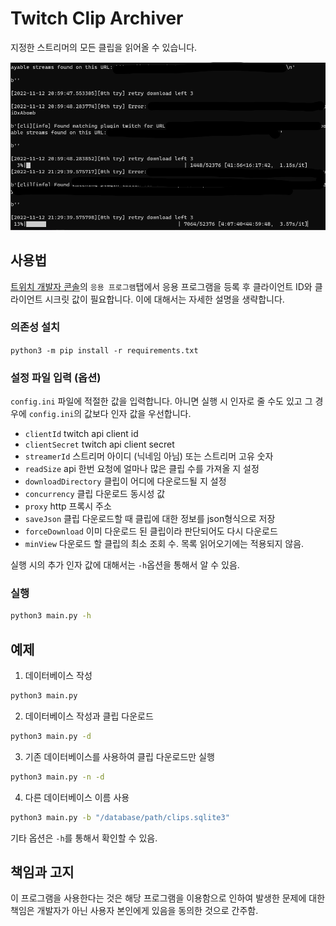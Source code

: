 # Twitch Clip Archiver

지정한 스트리머의 모든 클립을 읽어올 수 있습니다.

![demo](./img/demo.png)

## 사용법

[트위치 개발자 콘솔](https://dev.twitch.tv/console)의 `응용 프로그램`탭에서 응용 프로그램을 등록 후 클라이언트 ID와 클라이언트 시크릿 값이 필요합니다. 이에 대해서는 자세한 설명을 생략합니다.

### 의존성 설치
`python3 -m pip install -r requirements.txt`

### 설정 파일 입력 (옵션)
`config.ini` 파일에 적절한 값을 입력합니다. 아니면 실행 시 인자로 줄 수도 있고 그 경우에 `config.ini`의 값보다 인자 값을 우선합니다.

- `clientId` twitch api client id
- `clientSecret` twitch api client secret
- `streamerId` 스트리머 아이디 (닉네임 아님) 또는 스트리머 고유 숫자
- `readSize` api 한번 요청에 얼마나 많은 클립 수를 가져올 지 설정
- `downloadDirectory` 클립이 어디에 다운로드될 지 설정 
- `concurrency` 클립 다운로드 동시성 값
- `proxy` http 프록시 주소
- `saveJson` 클립 다운로드할 때 클립에 대한 정보를 json형식으로 저장
- `forceDownload` 이미 다운로드 된 클립이라 판단되어도 다시 다운로드
- `minView` 다운로드 할 클립의 최소 조회 수. 목록 읽어오기에는 적용되지 않음.



실행 시의 추가 인자 값에 대해서는 `-h`옵션을 통해서 알 수 있음.

### 실행
```bash
python3 main.py -h
```

## 예제

1. 데이터베이스 작성
```bash
python3 main.py
```

2. 데이터베이스 작성과 클립 다운로드
```bash
python3 main.py -d
```

3. 기존 데이터베이스를 사용하여 클립 다운로드만 실행
```bash
python3 main.py -n -d
```

4. 다른 데이터베이스 이름 사용
```bash
python3 main.py -b "/database/path/clips.sqlite3" 
```

기타 옵션은 `-h`를 통해서 확인할 수 있음.



## 책임과 고지
이 프로그램을 사용한다는 것은 해당 프로그램을 이용함으로 인하여 발생한 문제에 대한 책임은 개발자가 아닌 사용자 본인에게 있음을 동의한 것으로 간주함.